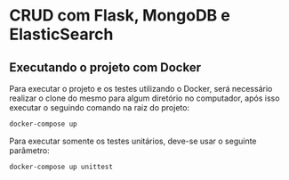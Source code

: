 # CRUD com Flask, MongoDB e ElasticSearch
## Executando o projeto com Docker

Para executar o projeto e os testes utilizando o Docker, será necessário realizar o clone do mesmo para algum diretório no computador, após isso executar o seguindo comando na raiz do projeto:
```sh
docker-compose up
```
Para executar somente os testes unitários, deve-se usar o seguinte parâmetro:
```sh
docker-compose up unittest
```
